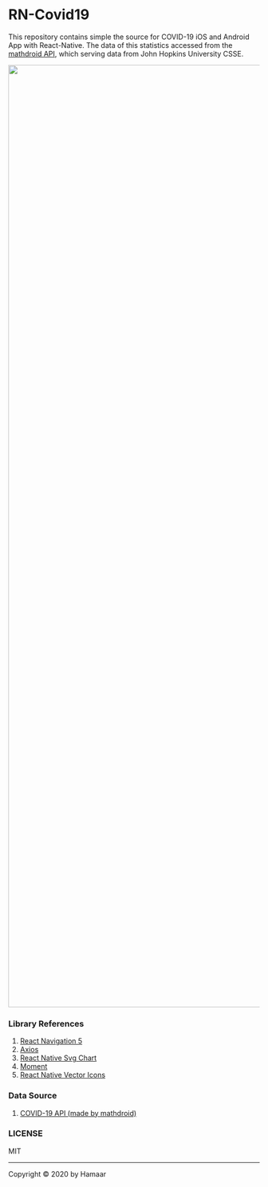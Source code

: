 # RN-Covid19
This repository contains simple the source for COVID-19 iOS and Android App with React-Native. The data of this statistics accessed from the [mathdroid API](https://github.com/mathdroid/covid-19-api), which serving data from John Hopkins University CSSE.


<span><img src="https://i.imgur.com/i5Jnv9H.png" width="1890" />
</span>


### Library References
1. [React Navigation 5](https://github.com/react-navigation/react-navigation)
2. [Axios](https://github.com/axios/axios)
3. [React Native Svg Chart](https://github.com/JesperLekland/react-native-svg-charts)
4. [Moment](https://github.com/moment/moment)
5. [React Native Vector Icons](https://github.com/oblador/react-native-vector-icons)

### Data Source
1. [COVID-19 API (made by mathdroid)](https://github.com/mathdroid/covid-19-api)

### LICENSE
MIT

---

Copyright © 2020 by Hamaar
